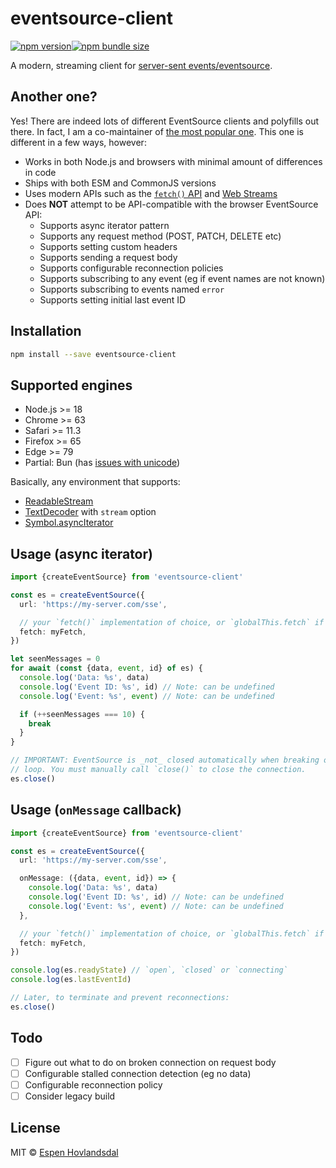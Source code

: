 # eventsource-client

[![npm version](https://img.shields.io/npm/v/eventsource-client.svg?style=flat-square)](http://npmjs.org/package/eventsource-client)[![npm bundle size](https://img.shields.io/bundlephobia/minzip/eventsource-client?style=flat-square)](https://bundlephobia.com/result?p=eventsource-client)

A modern, streaming client for [server-sent events/eventsource](https://developer.mozilla.org/en-US/docs/Web/API/Server-sent_events).

## Another one?

Yes! There are indeed lots of different EventSource clients and polyfills out there. In fact, I am a co-maintainer of [the most popular one](https://github.com/eventsource/eventsource). This one is different in a few ways, however:

- Works in both Node.js and browsers with minimal amount of differences in code
- Ships with both ESM and CommonJS versions
- Uses modern APIs such as the [`fetch()` API](https://developer.mozilla.org/en-US/docs/Web/API/Fetch_API) and [Web Streams](https://streams.spec.whatwg.org/)
- Does **NOT** attempt to be API-compatible with the browser EventSource API:
  - Supports async iterator pattern
  - Supports any request method (POST, PATCH, DELETE etc)
  - Supports setting custom headers
  - Supports sending a request body
  - Supports configurable reconnection policies
  - Supports subscribing to any event (eg if event names are not known)
  - Supports subscribing to events named `error`
  - Supports setting initial last event ID

## Installation

```bash
npm install --save eventsource-client
```

## Supported engines

- Node.js >= 18
- Chrome >= 63
- Safari >= 11.3
- Firefox >= 65
- Edge >= 79
- Partial: Bun (has [issues with unicode](https://github.com/oven-sh/bun/issues/5542))

Basically, any environment that supports:

- [ReadableStream](https://developer.mozilla.org/en-US/docs/Web/API/ReadableStream)
- [TextDecoder](https://developer.mozilla.org/en-US/docs/Web/API/TextDecoder) with `stream` option
- [Symbol.asyncIterator](https://developer.mozilla.org/en-US/docs/Web/JavaScript/Reference/Global_Objects/Symbol/asyncIterator)

## Usage (async iterator)

```ts
import {createEventSource} from 'eventsource-client'

const es = createEventSource({
  url: 'https://my-server.com/sse',

  // your `fetch()` implementation of choice, or `globalThis.fetch` if not set
  fetch: myFetch,
})

let seenMessages = 0
for await (const {data, event, id} of es) {
  console.log('Data: %s', data)
  console.log('Event ID: %s', id) // Note: can be undefined
  console.log('Event: %s', event) // Note: can be undefined

  if (++seenMessages === 10) {
    break
  }
}

// IMPORTANT: EventSource is _not_ closed automatically when breaking out of
// loop. You must manually call `close()` to close the connection.
es.close()
```

## Usage (`onMessage` callback)

```ts
import {createEventSource} from 'eventsource-client'

const es = createEventSource({
  url: 'https://my-server.com/sse',

  onMessage: ({data, event, id}) => {
    console.log('Data: %s', data)
    console.log('Event ID: %s', id) // Note: can be undefined
    console.log('Event: %s', event) // Note: can be undefined
  },

  // your `fetch()` implementation of choice, or `globalThis.fetch` if not set
  fetch: myFetch,
})

console.log(es.readyState) // `open`, `closed` or `connecting`
console.log(es.lastEventId)

// Later, to terminate and prevent reconnections:
es.close()
```

## Todo

- [ ] Figure out what to do on broken connection on request body
- [ ] Configurable stalled connection detection (eg no data)
- [ ] Configurable reconnection policy
- [ ] Consider legacy build

## License

MIT © [Espen Hovlandsdal](https://espen.codes/)

